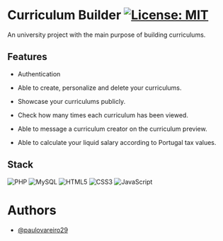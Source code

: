 # Curriculum Builder [![License: MIT](https://img.shields.io/badge/License-MIT-yellow.svg)](https://opensource.org/licenses/MIT)

An university project with the main purpose of building curriculums.

## Features

- Authentication

- Able to create, personalize and delete your curriculums.

- Showcase your curriculums publicly.

- Check how many times each curriculum has been viewed.

- Able to message a curriculum creator on the curriculum preview.

- Able to calculate your liquid salary according to Portugal tax values.

## Stack

![PHP](https://img.shields.io/badge/php-%23777BB4.svg?style=for-the-badge&logo=php&logoColor=white)
![MySQL](https://img.shields.io/badge/mysql-%2300f.svg?style=for-the-badge&logo=mysql&logoColor=white)
![HTML5](https://img.shields.io/badge/html5-%23E34F26.svg?style=for-the-badge&logo=html5&logoColor=white)
![CSS3](https://img.shields.io/badge/css3-%231572B6.svg?style=for-the-badge&logo=css3&logoColor=white)
![JavaScript](https://img.shields.io/badge/javascript-%23323330.svg?style=for-the-badge&logo=javascript&logoColor=%23F7DF1E)

# Authors

- [@paulovareiro29](https://github.com/paulovareiro29)
